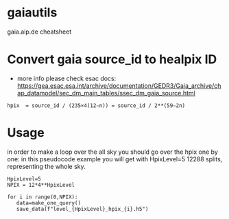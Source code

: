 # gaiautils
gaia.aip.de cheatsheet

# Convert gaia source_id to healpix ID
* more info please check esac docs: https://gea.esac.esa.int/archive/documentation/GEDR3/Gaia_archive/chap_datamodel/sec_dm_main_tables/ssec_dm_gaia_source.html
```
hpix  = source_id / (235×4(12−n)) = source_id / 2**(59−2n)
```

# Usage 
in order to make a loop over the all sky you should go over the hpix one by one:
in this pseudocode example you will get with HpixLevel=5  12288 splits, representing the whole sky.
```
HpixLevel=5
NPIX = 12*4**HpixLevel

for i in range(0,NPIX):
   data=make_one_query()
   save_data(f"level_{HpixLevel}_hpix_{i}.h5")
```
